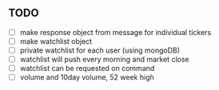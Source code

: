 ## TODO
- [ ] make response object from message for individual tickers
- [ ] make watchlist object
- [ ] private watchlist for each user (using mongoDB)
- [ ] watchlist will push every morning and market close
- [ ] watchlist can be requested on command
- [ ] volume and 10day volume, 52 week high